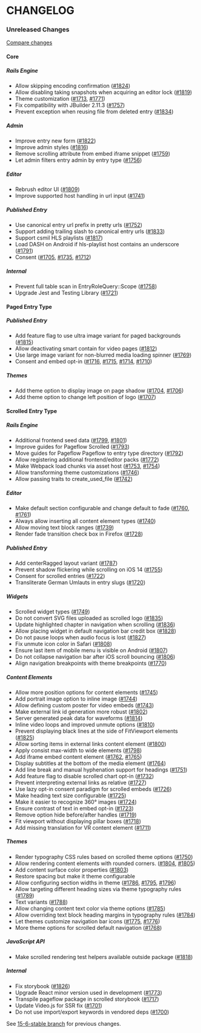 # CHANGELOG

### Unreleased Changes

[Compare changes](https://github.com/codevise/pageflow/compare/15-6-stable...master)

#### Core

##### Rails Engine

- Allow skipping encoding confirmation
  ([#1824](https://github.com/codevise/pageflow/pull/1824))
- Allow disabling taking snapshots when acquiring an editor lock
  ([#1819](https://github.com/codevise/pageflow/pull/1819))
- Theme customization
  ([#1713](https://github.com/codevise/pageflow/pull/1713),
   [#1771](https://github.com/codevise/pageflow/pull/1771))
- Fix compatibility with JBuilder 2.11.3
  ([#1757](https://github.com/codevise/pageflow/pull/1757))
- Prevent exception when reusing file from deleted entry
  ([#1834](https://github.com/codevise/pageflow/pull/1834))

##### Admin

- Improve entry new form
  ([#1822](https://github.com/codevise/pageflow/pull/1822))
- Improve admin styles
  ([#1816](https://github.com/codevise/pageflow/pull/1816))
- Remove scrolling attribute from embed iframe snippet
  ([#1759](https://github.com/codevise/pageflow/pull/1759))
- Let admin filters entry admin by entry type
  ([#1756](https://github.com/codevise/pageflow/pull/1756))

##### Editor

- Rebrush editor UI
  ([#1809](https://github.com/codevise/pageflow/pull/1809))
- Improve supported host handling in url input
  ([#1741](https://github.com/codevise/pageflow/pull/1741))

##### Published Entry

- Use canonical entry url prefix in pretty urls
  ([#1752](https://github.com/codevise/pageflow/pull/1752))
- Support adding trailing slash to canonical entry urls
  ([#1833](https://github.com/codevise/pageflow/pull/1833))
- Support csmil HLS playlists
  ([#1817](https://github.com/codevise/pageflow/pull/1817))
- Load DASH on Android if hls-playlist host contains an underscore
  ([#1791](https://github.com/codevise/pageflow/pull/1791))
- Consent
  ([#1705](https://github.com/codevise/pageflow/pull/1705),
   [#1735](https://github.com/codevise/pageflow/pull/1735),
   [#1712](https://github.com/codevise/pageflow/pull/1712))

##### Internal

- Prevent full table scan in EntryRoleQuery::Scope
  ([#1758](https://github.com/codevise/pageflow/pull/1758))
- Upgrade Jest and Testing Library
  ([#1721](https://github.com/codevise/pageflow/pull/1721))

#### Paged Entry Type

##### Published Entry

- Add feature flag to use ultra image variant for paged backgrounds
  ([#1815](https://github.com/codevise/pageflow/pull/1815))
- Allow deactivating smart contain for video pages
  ([#1812](https://github.com/codevise/pageflow/pull/1812))
- Use large image variant for non-blurred media loading spinner
  ([#1769](https://github.com/codevise/pageflow/pull/1769))
- Consent and embed opt-in
  ([#1716](https://github.com/codevise/pageflow/pull/1716),
   [#1715](https://github.com/codevise/pageflow/pull/1715),
   [#1714](https://github.com/codevise/pageflow/pull/1714),
   [#1710](https://github.com/codevise/pageflow/pull/1710))

##### Themes

- Add theme option to display image on page shadow
  ([#1704](https://github.com/codevise/pageflow/pull/1704),
   [#1706](https://github.com/codevise/pageflow/pull/1706))
- Add theme option to change left position of logo
  ([#1707](https://github.com/codevise/pageflow/pull/1707))

#### Scrolled Entry Type

##### Rails Engine

- Additional frontend seed data
  ([#1799](https://github.com/codevise/pageflow/pull/1799),
   [#1801](https://github.com/codevise/pageflow/pull/1801))
- Improve guides for Pageflow Scrolled
  ([#1793](https://github.com/codevise/pageflow/pull/1793))
- Move guides for Pageflow Pageflow to entry type directory
  ([#1792](https://github.com/codevise/pageflow/pull/1792))
- Allow registering additional frontend/editor packs
  ([#1772](https://github.com/codevise/pageflow/pull/1772))
- Make Webpack load chunks via asset host
  ([#1753](https://github.com/codevise/pageflow/pull/1753),
   [#1754](https://github.com/codevise/pageflow/pull/1754))
- Allow transforming theme customizations
  ([#1746](https://github.com/codevise/pageflow/pull/1746))
- Allow passing traits to create_used_file
  ([#1742](https://github.com/codevise/pageflow/pull/1742))

##### Editor

- Make default section configurable and change default to fade
  ([#1760](https://github.com/codevise/pageflow/pull/1760),
   [#1761](https://github.com/codevise/pageflow/pull/1761))
- Always allow inserting all content element types
  ([#1740](https://github.com/codevise/pageflow/pull/1740))
- Allow moving text block ranges
  ([#1739](https://github.com/codevise/pageflow/pull/1739))
- Render fade transition check box in Firefox
  ([#1728](https://github.com/codevise/pageflow/pull/1728))

##### Published Entry

- Add centerRagged layout variant
  ([#1787](https://github.com/codevise/pageflow/pull/1787))
- Prevent shadow flickering while scrolling on iOS 14
  ([#1755](https://github.com/codevise/pageflow/pull/1755))
- Consent for scrolled entries
  ([#1722](https://github.com/codevise/pageflow/pull/1722))
- Transliterate German Umlauts in entry slugs
  ([#1720](https://github.com/codevise/pageflow/pull/1720))

##### Widgets

- Scrolled widget types
  ([#1749](https://github.com/codevise/pageflow/pull/1749))
- Do not convert SVG files uploaded as scrolled logo
  ([#1835](https://github.com/codevise/pageflow/pull/1835))
- Update highlighted chapter in navigation when scrolling
  ([#1836](https://github.com/codevise/pageflow/pull/1836))
- Allow placing widget in default navigation bar credit box
  ([#1828](https://github.com/codevise/pageflow/pull/1828))
- Do not pause loops when audio focus is lost
  ([#1827](https://github.com/codevise/pageflow/pull/1827))
- Fix unmute icon color in Safari
  ([#1808](https://github.com/codevise/pageflow/pull/1808))
- Ensure last item of mobile menu is visible on Android
  ([#1807](https://github.com/codevise/pageflow/pull/1807))
- Do not collapse navigation bar after iOS scroll bouncing
  ([#1806](https://github.com/codevise/pageflow/pull/1806))
- Align navigation breakpoints with theme breakpoints
  ([#1770](https://github.com/codevise/pageflow/pull/1770))

##### Content Elements

- Allow more position options for content elements
  ([#1745](https://github.com/codevise/pageflow/pull/1745))
- Add portrait image option to inline image
  ([#1744](https://github.com/codevise/pageflow/pull/1744))
- Allow defining custom poster for video embeds
  ([#1743](https://github.com/codevise/pageflow/pull/1743))
- Make external link id generation more robust
  ([#1802](https://github.com/codevise/pageflow/pull/1802))
- Server generated peak data for waveforms
  ([#1814](https://github.com/codevise/pageflow/pull/1814))
- Inline video loops and improved unmute options
  ([#1810](https://github.com/codevise/pageflow/pull/1810))
- Prevent displaying black lines at the side of FitViewport elements
  ([#1825](https://github.com/codevise/pageflow/pull/1825))
- Allow sorting items in external links content element
  ([#1800](https://github.com/codevise/pageflow/pull/1800))
- Apply consist max-width to wide elements
  ([#1798](https://github.com/codevise/pageflow/pull/1798))
- Add iframe embed content element
  ([#1762](https://github.com/codevise/pageflow/pull/1762),
   [#1765](https://github.com/codevise/pageflow/pull/1765))
- Display subtitles at the bottom of the media element
  ([#1764](https://github.com/codevise/pageflow/pull/1764))
- Add line break and manual hyphenation support for headings
  ([#1751](https://github.com/codevise/pageflow/pull/1751))
- Add feature flag to disable scrolled chart opt-in
  ([#1732](https://github.com/codevise/pageflow/pull/1732))
- Prevent interpreting external links as relative
  ([#1727](https://github.com/codevise/pageflow/pull/1727))
- Use lazy opt-in consent paradigm for scrolled embeds
  ([#1726](https://github.com/codevise/pageflow/pull/1726))
- Make heading text size configurable
  ([#1725](https://github.com/codevise/pageflow/pull/1725))
- Make it easier to recognize 360° images
  ([#1724](https://github.com/codevise/pageflow/pull/1724))
- Ensure contrast of text in embed opt-in
  ([#1723](https://github.com/codevise/pageflow/pull/1723))
- Remove option hide before/after handles
  ([#1719](https://github.com/codevise/pageflow/pull/1719))
- Fit viewport without displaying pillar boxes
  ([#1718](https://github.com/codevise/pageflow/pull/1718))
- Add missing translation for VR content element
  ([#1711](https://github.com/codevise/pageflow/pull/1711))

##### Themes

- Render typography CSS rules based on scrolled theme options
  ([#1750](https://github.com/codevise/pageflow/pull/1750))
- Allow rendering content elements with rounded corners.
  ([#1804](https://github.com/codevise/pageflow/pull/1804),
   [#1805](https://github.com/codevise/pageflow/pull/1805))
- Add content surface color properties
  ([#1803](https://github.com/codevise/pageflow/pull/1803))
- Restore spacing but make it theme configurable
- Allow configuring section widths in theme
  ([#1786](https://github.com/codevise/pageflow/pull/1786),
   [#1795](https://github.com/codevise/pageflow/pull/1795),
   [#1796](https://github.com/codevise/pageflow/pull/1796))
- Allow targeting different heading sizes via theme typography rules
  ([#1789](https://github.com/codevise/pageflow/pull/1789))
- Text variants
  ([#1788](https://github.com/codevise/pageflow/pull/1788))
- Allow changing content text color via theme options
  ([#1785](https://github.com/codevise/pageflow/pull/1785))
- Allow overriding text block heading margins in typography rules
  ([#1784](https://github.com/codevise/pageflow/pull/1784))
- Let themes customize navigation bar icons
  ([#1775](https://github.com/codevise/pageflow/pull/1775),
   [#1776](https://github.com/codevise/pageflow/pull/1776))
- More theme options for scrolled default navigation
  ([#1768](https://github.com/codevise/pageflow/pull/1768))

##### JavaScript API

- Make scrolled rendering test helpers available outside package
  ([#1818](https://github.com/codevise/pageflow/pull/1818))

##### Internal

- Fix storybook
  ([#1826](https://github.com/codevise/pageflow/pull/1826))
- Upgrade React minor version used in development
  ([#1773](https://github.com/codevise/pageflow/pull/1773))
- Transpile pageflow package in scrolled storybook
  ([#1717](https://github.com/codevise/pageflow/pull/1717))
- Update Video.js for SSR fix
  ([#1701](https://github.com/codevise/pageflow/pull/1701))
- Do not use import/export keywords in vendored deps
  ([#1700](https://github.com/codevise/pageflow/pull/1700))

See
[15-6-stable branch](https://github.com/codevise/pageflow/blob/15-6-stable/CHANGELOG.md)
for previous changes.

